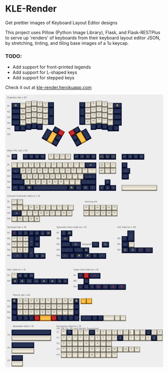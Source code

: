 # KLE-Render
Get prettier images of Keyboard Layout Editor designs

This project uses Pillow (Python Image Library), Flask, and Flask-RESTPlus to serve up 'renders' of keyboards from their keyboard layout editor JSON, by stretching, tinting, and tiling base images of a 1u keycap.

### TODO:
- Add support for front-printed legends
- Add support for L-shaped keys
- Add support for stepped keys

Check it out at [kle-render.herokuapp.com](https://kle-render.herokuapp.com/)

![Sample Render](https://raw.githubusercontent.com/CQCumbers/kle_render/master/render_output.png)
